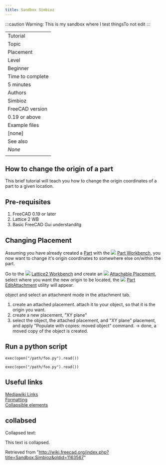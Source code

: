 ```yaml
---
title: Sandbox Simbioz
---
```


:::caution
Warning: This is my sandbox where I test thingsTo not edit
:::

|                  |
| ---------------- |
| Tutorial         |
| Topic            |
| Placement        |
| Level            |
| Beginner         |
| Time to complete |
| 5 minutes        |
| Authors          |
| Simbioz          |
| FreeCAD version  |
| 0.19 or above    |
| Example files    |
| [none]           |
| See also         |
| _None_           |
|                  |

## How to change the origin of a part

This brief tutorial will teach you how to change the origin coordinates of a part to a given location.

## Pre-requisites

1. FreeCAD 0.19 or later
2. Lattice 2 WB
3. Basic FreeCAD Gui understanditg

## Changing Placement

Assuming you have already created a [Part](/Glossary#Part "Glossary") with the ![](/images/Workbench_Part.svg) [Part Workbench](/Part_Workbench "Part Workbench"), you now want to change it's origin coordinates to somewhere else on/within the part.

Go to the ![](/images/Lattice2_workbench_icon.svg) [Lattice2 Workbench](/Lattice2_Workbench "Lattice2 Workbench") and create an ![](/images/Lattice2_AttachablePlacement.svg) [Attachable Placement](/Lattice2_AttachablePlacement "Lattice2 AttachablePlacement"), select where you want the new origin to be located, the ![](/images/Part_EditAttachment.svg) [Part EditAttachment](/Part_EditAttachment "Part EditAttachment") utility will appear.

object and select an attachment mode in the attachment tab.

1. create an attached placement. attach it to your object, so that it is the origin you want.
2. create a new placement, "XY plane"
3. select the object, the attached placement, and "XY plane" placement, and apply "Populate with copies: moved object" command.
   -> done, a moved copy of the object is created.

## Run a python script

`exec(open("/path/foo.py").read())`

```
exec(open("/path/foo.py").read())

```

## Useful links

[Mediawiki Links](https://www.mediawiki.org/wiki/Help:Links)  
[Formatting](https://www.mediawiki.org/wiki/Help:Formatting)  
[Collapsible elements](https://www.mediawiki.org/wiki/Manual:Collapsible_elements)

## collabsed

Collapsed text:

This text is collapsed.

Retrieved from "<http://wiki.freecad.org/index.php?title=Sandbox:Simbioz&oldid=1163567>"
